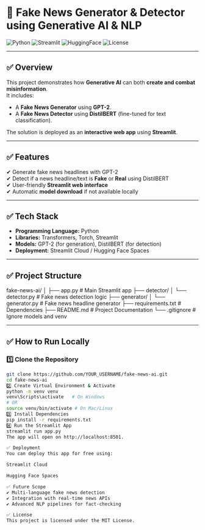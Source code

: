 # 📰 Fake News Generator & Detector using Generative AI & NLP

![Python](https://img.shields.io/badge/Python-3.8+-blue.svg)
![Streamlit](https://img.shields.io/badge/Framework-Streamlit-green)
![HuggingFace](https://img.shields.io/badge/Model-HuggingFace-yellow)
![License](https://img.shields.io/badge/License-MIT-purple)

---

## ✅ Overview
This project demonstrates how **Generative AI** can both **create and combat misinformation**.  
It includes:
- A **Fake News Generator** using **GPT-2**.
- A **Fake News Detector** using **DistilBERT** (fine-tuned for text classification).

The solution is deployed as an **interactive web app** using **Streamlit**.

---

## ✅ Features
✔ Generate fake news headlines with GPT-2  
✔ Detect if a news headline/text is **Fake** or **Real** using DistilBERT  
✔ User-friendly **Streamlit web interface**  
✔ Automatic **model download** if not available locally  

---

## ✅ Tech Stack
- **Programming Language:** Python  
- **Libraries:** Transformers, Torch, Streamlit  
- **Models:** GPT-2 (for generation), DistilBERT (for detection)  
- **Deployment:** Streamlit Cloud / Hugging Face Spaces  

---

## ✅ Project Structure
fake-news-ai/
│
├── app.py # Main Streamlit app
├── detector/
│ └── detector.py # Fake news detection logic
├── generator/
│ └── generator.py # Fake news headline generator
├── requirements.txt # Dependencies
├── README.md # Project Documentation
└── .gitignore # Ignore models and venv

---

## ✅ How to Run Locally

### 1️⃣ Clone the Repository
```bash
git clone https://github.com/YOUR_USERNAME/fake-news-ai.git
cd fake-news-ai
2️⃣ Create Virtual Environment & Activate
python -m venv venv
venv\Scripts\activate   # On Windows
# OR
source venv/bin/activate # On Mac/Linux
3️⃣ Install Dependencies
pip install -r requirements.txt
4️⃣ Run the Streamlit App
streamlit run app.py
The app will open on http://localhost:8501.

✅ Deployment
You can deploy this app for free using:

Streamlit Cloud

Hugging Face Spaces

✅ Future Scope
✔ Multi-language fake news detection
✔ Integration with real-time news APIs
✔ Advanced NLP pipelines for fact-checking

✅ License
This project is licensed under the MIT License.

